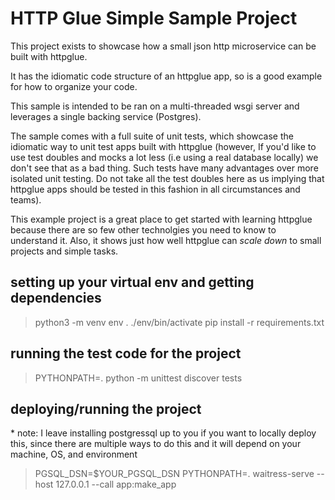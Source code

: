 # HTTP Glue Simple Sample Project

This project exists to showcase how a small json http microservice can be built with httpglue.

It has the idiomatic code structure of an httpglue app, so is a good example for how to organize your code.

This sample is intended to be ran on a multi-threaded wsgi server and leverages a single backing service (Postgres).

The sample comes with a full suite of unit tests, which showcase the idiomatic way to unit test apps built with httpglue (however, If you'd like to use test doubles and mocks a lot less (i.e using a real database locally) we don't see that as a bad thing. Such tests have many advantages over more isolated unit testing. Do not take all the test doubles here as us implying that httpglue apps should be tested in this fashion in all circumstances and teams).

This example project is a great place to get started with learning httpglue because there are so few other technolgies you need to know to understand it. Also, it shows just how well httpglue can *scale down* to small projects and simple tasks.

## setting up your virtual env and getting dependencies

> python3 -m venv env
> . ./env/bin/activate
> pip install -r requirements.txt

## running the test code for the project

> PYTHONPATH=. python -m unittest discover tests

## deploying/running the project

\* note: I leave installing postgressql up to you if you want to locally deploy this,
   since there are multiple ways to do this and it will depend on your machine, OS,
   and environment

> PGSQL_DSN=$YOUR_PGSQL_DSN PYTHONPATH=. waitress-serve --host 127.0.0.1 --call app:make_app 